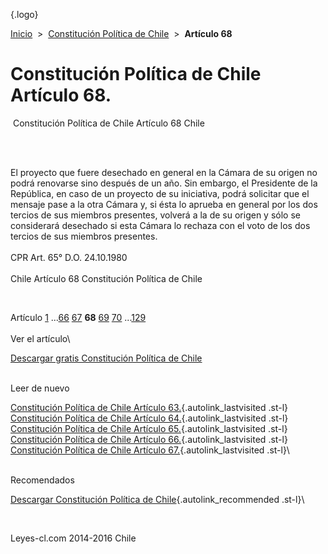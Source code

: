 <div class="wrapper">

[](/index.htm){.logo}
<div class="breadcrumbs">

[Inicio](/index.htm)  &gt;  [Constitución Política de
Chile](/constitucion_politica_de_chile.htm "Constitución Política de Chile")
 &gt;  **Artículo 68**

</div>

<div class="middle">

<div class="container">

Constitución Política de Chile\
Artículo 68.
===============================

<div id="goser">

</div>

﻿
Constitución Política de Chile Artículo 68 Chile

\
﻿
<div id="squareAds">

</div>

<div id="statya">

El proyecto que fuere desechado en general en la Cámara de su origen no
podrá renovarse sino después de un año. Sin embargo, el Presidente de la
República, en caso de un proyecto de su iniciativa, podrá solicitar que
el mensaje pase a la otra Cámara y, si ésta lo aprueba en general por
los dos tercios de sus miembros presentes, volverá a la de su origen y
sólo se considerará desechado si esta Cámara lo rechaza con el voto de
los dos tercios de sus miembros presentes.\
\
CPR Art. 65° D.O. 24.10.1980\
\
Chile Artículo 68 Constitución Política de Chile

</div>

﻿
<div id="ads1">

</div>

<div class="breadstat">

Artículo
[1](/constitucion_politica_de_chile/1.htm) ...[66](/constitucion_politica_de_chile/66.htm) [67](/constitucion_politica_de_chile/67.htm) **68** [69](/constitucion_politica_de_chile/69.htm) [70](/constitucion_politica_de_chile/70.htm) ...[129](/constitucion_politica_de_chile/129.htm) \
\
Ver el artículo\

</div>

[Descargar gratis Constitución Política de
Chile](/constitucion_politica_de_chile/download.htm "Descargar gratis Constitución Política de Chile")
﻿
<div style="clear: left">

</div>

\
Leer de nuevo

[Constitución Política de Chile Artículo
63.](/constitucion_politica_de_chile/63.htm){.autolink_lastvisited
.st-l} [Constitución Política de Chile Artículo
64.](/constitucion_politica_de_chile/64.htm){.autolink_lastvisited
.st-l} [Constitución Política de Chile Artículo
65.](/constitucion_politica_de_chile/65.htm){.autolink_lastvisited
.st-l} [Constitución Política de Chile Artículo
66.](/constitucion_politica_de_chile/66.htm){.autolink_lastvisited
.st-l} [Constitución Política de Chile Artículo
67.](/constitucion_politica_de_chile/67.htm){.autolink_lastvisited
.st-l}\
<div style="clear: left">

</div>

\
Recomendados

[Descargar Constitución Política de
Chile](/constitucion_politica_de_chile/download.htm?utm_source=this&utm_medium=refs&utm_campaign=recommended){.autolink_recommended
.st-l}\

</div>

﻿
<div id="LeftAds">

</div>

</div>

Leyes-cl.com 2014-2016 Chile

</div>
